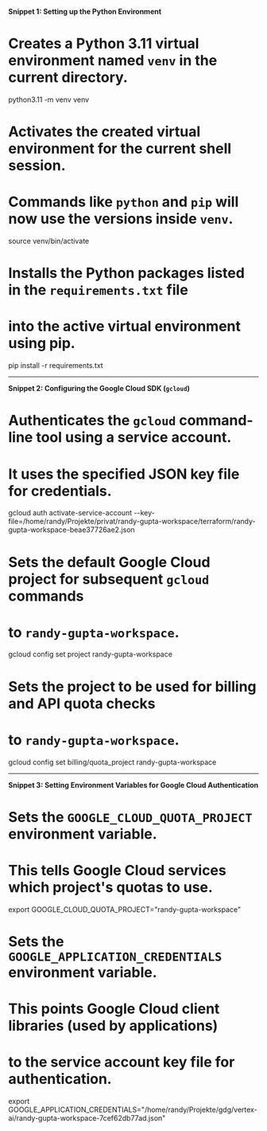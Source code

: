 **Snippet 1: Setting up the Python Environment**

# Creates a Python 3.11 virtual environment named `venv` in the current directory.
python3.11 -m venv venv

# Activates the created virtual environment for the current shell session.
# Commands like `python` and `pip` will now use the versions inside `venv`.
source venv/bin/activate

# Installs the Python packages listed in the `requirements.txt` file
# into the active virtual environment using pip.
pip install -r requirements.txt

---

**Snippet 2: Configuring the Google Cloud SDK (`gcloud`)**

# Authenticates the `gcloud` command-line tool using a service account.
# It uses the specified JSON key file for credentials.
gcloud auth activate-service-account --key-file=/home/randy/Projekte/privat/randy-gupta-workspace/terraform/randy-gupta-workspace-beae37726ae2.json

# Sets the default Google Cloud project for subsequent `gcloud` commands
# to `randy-gupta-workspace`.
gcloud config set project randy-gupta-workspace

# Sets the project to be used for billing and API quota checks
# to `randy-gupta-workspace`.
gcloud config set billing/quota_project randy-gupta-workspace

---

**Snippet 3: Setting Environment Variables for Google Cloud Authentication**

# Sets the `GOOGLE_CLOUD_QUOTA_PROJECT` environment variable.
# This tells Google Cloud services which project's quotas to use.
export GOOGLE_CLOUD_QUOTA_PROJECT="randy-gupta-workspace"

# Sets the `GOOGLE_APPLICATION_CREDENTIALS` environment variable.
# This points Google Cloud client libraries (used by applications)
# to the service account key file for authentication.
export GOOGLE_APPLICATION_CREDENTIALS="/home/randy/Projekte/gdg/vertex-ai/randy-gupta-workspace-7cef62db77ad.json"
